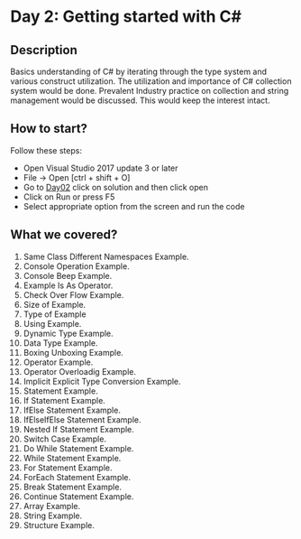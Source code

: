 # Day 2: Getting started with C# #

## Description ##

Basics understanding of C# by iterating through the type system and various construct utilization. The utilization and importance of C# collection system would be done. Prevalent Industry practice on collection and string management would be discussed. This would keep the interest intact.

## How to start? ##
Follow these steps:

* Open Visual Studio 2017 update 3 or later
* File -> Open [ctrl + shift + O]
* Go to [Day02](/Day02/source%20code/Day02) click on solution and then click open	
* Click on Run or press F5
* Select appropriate option from the screen and run the code

## What we covered? ##

1. Same Class Different Namespaces Example.
2. Console Operation Example.
3. Console Beep Example.
4. Example Is As Operator.
5. Check Over Flow Example.
6. Size of Example.
7. Type of Example
8. Using Example.
9. Dynamic Type Example.
10. Data Type Example.
11. Boxing Unboxing Example.
12. Operator Example.
13. Operator Overloadig Example.
14. Implicit Explicit Type Conversion Example.
15. Statement Example.
16. If Statement Example.
17. IfElse Statement Example.
18. IfElseIfElse Statement Example.
19. Nested If Statement Example.
20. Switch Case Example.
21. Do While Statement Example.
22. While Statement Example.
23. For Statement Example.
24. ForEach Statement Example.
25. Break Statement Example.
26. Continue Statement Example.
27. Array Example.
28. String Example.
29. Structure Example.